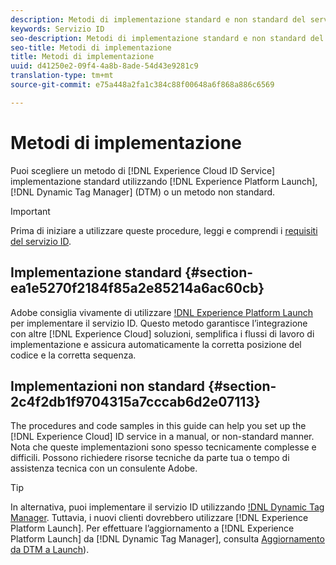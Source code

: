 ```yaml
---
description: Metodi di implementazione standard e non standard del servizio Experience Cloud Identity.
keywords: Servizio ID
seo-description: Metodi di implementazione standard e non standard del servizio Experience Cloud Identity.
seo-title: Metodi di implementazione
title: Metodi di implementazione
uuid: d41250e2-09f4-4a8b-8ade-54d43e9281c9
translation-type: tm+mt
source-git-commit: e75a448a2fa1c384c88f00648a6f868a886c6569

---
```



# Metodi di implementazione

Puoi scegliere un metodo di [!DNL Experience Cloud ID Service] implementazione standard utilizzando [!DNL Experience Platform Launch], [!DNL Dynamic Tag Manager] (DTM) o un metodo non standard.

>[!IMPORTANT]
>
>Prima di iniziare a utilizzare queste procedure, leggi e comprendi i [requisiti del servizio ID](../reference/requirements.md).

## Implementazione standard {#section-ea1e5270f2184f85a2e85214a6ac60cb}

Adobe consiglia vivamente di utilizzare [!DNL Experience Platform Launch](https://docs.adobe.com/content/help/en/launch/using/implement/solutions/idservice-save.html) per implementare il servizio ID. Questo metodo garantisce l’integrazione con altre [!DNL Experience Cloud] soluzioni, semplifica i flussi di lavoro di implementazione e assicura automaticamente la corretta posizione del codice e la corretta sequenza.

## Implementazioni non standard {#section-2c4f2db1f9704315a7cccab6d2e07113}

The procedures and code samples in this guide can help you set up the [!DNL Experience Cloud] ID service in a manual, or non-standard manner. Nota che queste implementazioni sono spesso tecnicamente complesse e difficili. Possono richiedere risorse tecniche da parte tua o tempo di assistenza tecnica con un consulente Adobe.

>[!TIP]
>
>In alternativa, puoi implementare il servizio ID utilizzando [!DNL Dynamic Tag Manager](https://docs.adobe.com/content/help/en/dtm/using/dtm-home.html). Tuttavia, i nuovi clienti dovrebbero utilizzare [!DNL Experience Platform Launch]. Per effettuare l’aggiornamento a [!DNL Experience Platform Launch] da [!DNL Dynamic Tag Manager], consulta [Aggiornamento da DTM a Launch](https://docs.adobe.com/content/help/en/launch/using/reference/upgrade/overview.html)).
